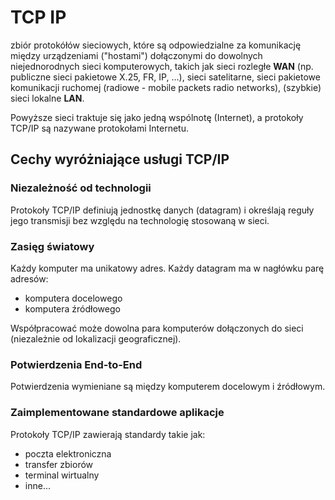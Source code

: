 # TCP IP

zbiór protokółów sieciowych, które są odpowiedzialne za komunikację między urządzeniami ("hostami") dołączonymi do dowolnych niejednorodnych sieci komputerowych, takich jak sieci rozległe **WAN** (np. publiczne sieci pakietowe X.25, FR, IP, ...), sieci satelitarne, sieci pakietowe komunikacji ruchomej (radiowe - mobile packets radio networks), (szybkie) sieci lokalne **LAN**.

Powyższe sieci traktuje się jako jedną wspólnotę (Internet), a protokoły TCP/IP są nazywane protokołami Internetu.

## Cechy wyróżniające usługi TCP/IP

### Niezależność od technologii

Protokoły TCP/IP definiują jednostkę danych (datagram) i określają reguły jego transmisji bez względu na technologię stosowaną w sieci.

### Zasięg światowy

Każdy komputer ma unikatowy adres. Każdy datagram ma w nagłówku parę adresów:

- komputera docelowego
- komputera źródłowego

Współpracować może dowolna para komputerów dołączonych do sieci (niezależnie od lokalizacji geograficznej).

### Potwierdzenia End-to-End

Potwierdzenia wymieniane są między komputerem docelowym i źródłowym.

### Zaimplementowane standardowe aplikacje

Protokoły TCP/IP zawierają standardy takie jak:

- poczta elektroniczna
- transfer zbiorów
- terminal wirtualny
- inne...
